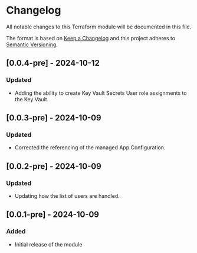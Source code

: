 # Changelog

All notable changes to this Terraform module will be documented in this file.

The format is based on [Keep a Changelog](https://keepachangelog.com/en/1.0.0/) and this project adheres to [Semantic Versioning](https://semver.org/spec/v2.0.0.html).

## [0.0.4-pre] - 2024-10-12

### Updated
- Adding the ability to create Key Vault Secrets User role assignments to the Key Vault.

## [0.0.3-pre] - 2024-10-09

### Updated
- Corrected the referencing of the managed App Configuration.

## [0.0.2-pre] - 2024-10-09

### Updated
- Updating how the list of users are handled.

## [0.0.1-pre] - 2024-10-09

### Added
- Initial release of the module